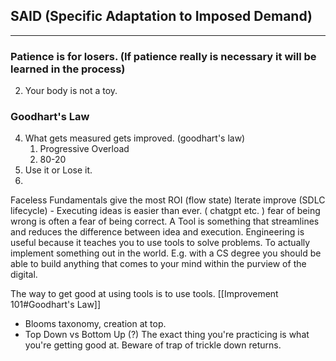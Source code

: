 
## SAID (Specific Adaptation to Imposed Demand)
---
### Patience is for losers. (If patience really is necessary it will be learned in the process)
2. Your body is not a toy.
### Goodhart's Law
4. What gets measured gets improved. (goodhart's law)
	1. Progressive Overload
	2. 80-20 
5. Use it or Lose it. 
6. 

Faceless Fundamentals give the most ROI (flow state)
Iterate improve (SDLC lifecycle) - Executing ideas is easier than ever. ( chatgpt etc. )
fear of being wrong is often a fear of being correct.
A Tool is something that streamlines and reduces the difference between idea and execution.
Engineering is useful because it teaches you to use tools to solve problems. To actually implement something out in the world. 
E.g. with a CS degree you should be able to build anything that comes to your mind within the purview of the digital.

The way to get good at using tools is to use tools. [[Improvement 101#Goodhart's Law]]
- Blooms taxonomy, creation at top.
- Top Down vs Bottom Up (?) The exact thing you're practicing is what you're getting good at. Beware of trap of trickle down returns.